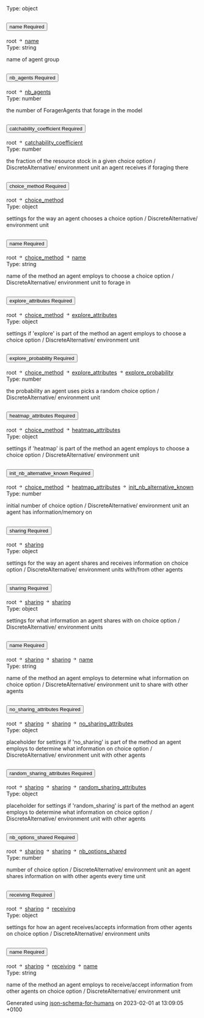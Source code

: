 <!DOCTYPE html><html lang=en> <head><link rel=stylesheet type=text/css href="https://fonts.googleapis.com/css?family=Overpass:300,400,600,800"><script src=https://code.jquery.com/jquery-3.4.1.min.js integrity="sha256-CSXorXvZcTkaix6Yvo6HppcZGetbYMGWSFlBw8HfCJo=" crossorigin=anonymous></script><link href=https://stackpath.bootstrapcdn.com/bootstrap/4.3.1/css/bootstrap.min.css rel=stylesheet integrity=sha384-ggOyR0iXCbMQv3Xipma34MD+dH/1fQ784/j6cY/iJTQUOhcWr7x9JvoRxT2MZw1T crossorigin=anonymous><script src=https://stackpath.bootstrapcdn.com/bootstrap/4.3.1/js/bootstrap.min.js integrity=sha384-JjSmVgyd0p3pXB1rRibZUAYoIIy6OrQ6VrjIEaFf/nJGzIxFDsf4x0xIM+B07jRM crossorigin=anonymous></script><link rel=stylesheet type=text/css href=schema_doc.css><script src=https://use.fontawesome.com/facf9fa52c.js></script><script src=schema_doc.min.js></script><meta charset=utf-8><title>Schema Docs</title></head> <body onload=anchorOnLoad(); id=root> <div class=breadcrumbs></div><span class="badge badge-dark value-type">Type: object</span><br> <div class=accordion id=accordionname> <div class=card> <div class=card-header id=headingname> <h2 class=mb-0> <button class="btn btn-link property-name-button" type=button data-toggle=collapse data-target=#name aria-expanded aria-controls=name onclick="setAnchor('#name')"><span class=property-name>name</span> <span class="badge badge-warning required-property">Required</span></button> </h2> </div> <div id=name class="collapse property-definition-div" aria-labelledby=headingname data-parent=#accordionname> <div class="card-body pl-5"> <div class=breadcrumbs>root <svg width=1em height=1em viewbox="0 0 16 16" class="bi bi-arrow-right-short" fill=currentColor xmlns=http://www.w3.org/2000/svg> <path fill-rule=evenodd d="M4 8a.5.5 0 0 1 .5-.5h5.793L8.146 5.354a.5.5 0 1 1 .708-.708l3 3a.5.5 0 0 1 0 .708l-3 3a.5.5 0 0 1-.708-.708L10.293 8.5H4.5A.5.5 0 0 1 4 8z"/> </svg> <a href=#name onclick="anchorLink('name')">name</a></div><span class="badge badge-dark value-type">Type: string</span><br> <span class=description><p>name of agent group</p> </span> </div> </div> </div> </div> <div class=accordion id=accordionnb_agents> <div class=card> <div class=card-header id=headingnb_agents> <h2 class=mb-0> <button class="btn btn-link property-name-button" type=button data-toggle=collapse data-target=#nb_agents aria-expanded aria-controls=nb_agents onclick="setAnchor('#nb_agents')"><span class=property-name>nb_agents</span> <span class="badge badge-warning required-property">Required</span></button> </h2> </div> <div id=nb_agents class="collapse property-definition-div" aria-labelledby=headingnb_agents data-parent=#accordionnb_agents> <div class="card-body pl-5"> <div class=breadcrumbs>root <svg width=1em height=1em viewbox="0 0 16 16" class="bi bi-arrow-right-short" fill=currentColor xmlns=http://www.w3.org/2000/svg> <path fill-rule=evenodd d="M4 8a.5.5 0 0 1 .5-.5h5.793L8.146 5.354a.5.5 0 1 1 .708-.708l3 3a.5.5 0 0 1 0 .708l-3 3a.5.5 0 0 1-.708-.708L10.293 8.5H4.5A.5.5 0 0 1 4 8z"/> </svg> <a href=#nb_agents onclick="anchorLink('nb_agents')">nb_agents</a></div><span class="badge badge-dark value-type">Type: number</span><br> <span class=description><p>the number of ForagerAgents that forage in the model</p> </span> </div> </div> </div> </div> <div class=accordion id=accordioncatchability_coefficient> <div class=card> <div class=card-header id=headingcatchability_coefficient> <h2 class=mb-0> <button class="btn btn-link property-name-button" type=button data-toggle=collapse data-target=#catchability_coefficient aria-expanded aria-controls=catchability_coefficient onclick="setAnchor('#catchability_coefficient')"><span class=property-name>catchability_coefficient</span> <span class="badge badge-warning required-property">Required</span></button> </h2> </div> <div id=catchability_coefficient class="collapse property-definition-div" aria-labelledby=headingcatchability_coefficient data-parent=#accordioncatchability_coefficient> <div class="card-body pl-5"> <div class=breadcrumbs>root <svg width=1em height=1em viewbox="0 0 16 16" class="bi bi-arrow-right-short" fill=currentColor xmlns=http://www.w3.org/2000/svg> <path fill-rule=evenodd d="M4 8a.5.5 0 0 1 .5-.5h5.793L8.146 5.354a.5.5 0 1 1 .708-.708l3 3a.5.5 0 0 1 0 .708l-3 3a.5.5 0 0 1-.708-.708L10.293 8.5H4.5A.5.5 0 0 1 4 8z"/> </svg> <a href=#catchability_coefficient onclick="anchorLink('catchability_coefficient')">catchability_coefficient</a></div><span class="badge badge-dark value-type">Type: number</span><br> <span class=description><p>the fraction of the resource stock in a given choice option / DiscreteAlternative/ environment unit an agent receives if foraging there</p> </span> </div> </div> </div> </div> <div class=accordion id=accordionchoice_method> <div class=card> <div class=card-header id=headingchoice_method> <h2 class=mb-0> <button class="btn btn-link property-name-button" type=button data-toggle=collapse data-target=#choice_method aria-expanded aria-controls=choice_method onclick="setAnchor('#choice_method')"><span class=property-name>choice_method</span> <span class="badge badge-warning required-property">Required</span></button> </h2> </div> <div id=choice_method class="collapse property-definition-div" aria-labelledby=headingchoice_method data-parent=#accordionchoice_method> <div class="card-body pl-5"> <div class=breadcrumbs>root <svg width=1em height=1em viewbox="0 0 16 16" class="bi bi-arrow-right-short" fill=currentColor xmlns=http://www.w3.org/2000/svg> <path fill-rule=evenodd d="M4 8a.5.5 0 0 1 .5-.5h5.793L8.146 5.354a.5.5 0 1 1 .708-.708l3 3a.5.5 0 0 1 0 .708l-3 3a.5.5 0 0 1-.708-.708L10.293 8.5H4.5A.5.5 0 0 1 4 8z"/> </svg> <a href=#choice_method onclick="anchorLink('choice_method')">choice_method</a></div><span class="badge badge-dark value-type">Type: object</span><br> <span class=description><p>settings for the way an agent chooses a choice option / DiscreteAlternative/ environment unit</p> </span> <div class=accordion id=accordionchoice_method_name> <div class=card> <div class=card-header id=headingchoice_method_name> <h2 class=mb-0> <button class="btn btn-link property-name-button" type=button data-toggle=collapse data-target=#choice_method_name aria-expanded aria-controls=choice_method_name onclick="setAnchor('#choice_method_name')"><span class=property-name>name</span> <span class="badge badge-warning required-property">Required</span></button> </h2> </div> <div id=choice_method_name class="collapse property-definition-div" aria-labelledby=headingchoice_method_name data-parent=#accordionchoice_method_name> <div class="card-body pl-5"> <div class=breadcrumbs>root <svg width=1em height=1em viewbox="0 0 16 16" class="bi bi-arrow-right-short" fill=currentColor xmlns=http://www.w3.org/2000/svg> <path fill-rule=evenodd d="M4 8a.5.5 0 0 1 .5-.5h5.793L8.146 5.354a.5.5 0 1 1 .708-.708l3 3a.5.5 0 0 1 0 .708l-3 3a.5.5 0 0 1-.708-.708L10.293 8.5H4.5A.5.5 0 0 1 4 8z"/> </svg> <a href=#choice_method onclick="anchorLink('choice_method')">choice_method</a> <svg width=1em height=1em viewbox="0 0 16 16" class="bi bi-arrow-right-short" fill=currentColor xmlns=http://www.w3.org/2000/svg> <path fill-rule=evenodd d="M4 8a.5.5 0 0 1 .5-.5h5.793L8.146 5.354a.5.5 0 1 1 .708-.708l3 3a.5.5 0 0 1 0 .708l-3 3a.5.5 0 0 1-.708-.708L10.293 8.5H4.5A.5.5 0 0 1 4 8z"/> </svg> <a href=#choice_method_name onclick="anchorLink('choice_method_name')">name</a></div><span class="badge badge-dark value-type">Type: string</span><br> <span class=description><p>name of the method an agent employs to choose a choice option / DiscreteAlternative/ environment unit to forage in</p> </span> </div> </div> </div> </div> <div class=accordion id=accordionchoice_method_explore_attributes> <div class=card> <div class=card-header id=headingchoice_method_explore_attributes> <h2 class=mb-0> <button class="btn btn-link property-name-button" type=button data-toggle=collapse data-target=#choice_method_explore_attributes aria-expanded aria-controls=choice_method_explore_attributes onclick="setAnchor('#choice_method_explore_attributes')"><span class=property-name>explore_attributes</span> <span class="badge badge-warning required-property">Required</span></button> </h2> </div> <div id=choice_method_explore_attributes class="collapse property-definition-div" aria-labelledby=headingchoice_method_explore_attributes data-parent=#accordionchoice_method_explore_attributes> <div class="card-body pl-5"> <div class=breadcrumbs>root <svg width=1em height=1em viewbox="0 0 16 16" class="bi bi-arrow-right-short" fill=currentColor xmlns=http://www.w3.org/2000/svg> <path fill-rule=evenodd d="M4 8a.5.5 0 0 1 .5-.5h5.793L8.146 5.354a.5.5 0 1 1 .708-.708l3 3a.5.5 0 0 1 0 .708l-3 3a.5.5 0 0 1-.708-.708L10.293 8.5H4.5A.5.5 0 0 1 4 8z"/> </svg> <a href=#choice_method onclick="anchorLink('choice_method')">choice_method</a> <svg width=1em height=1em viewbox="0 0 16 16" class="bi bi-arrow-right-short" fill=currentColor xmlns=http://www.w3.org/2000/svg> <path fill-rule=evenodd d="M4 8a.5.5 0 0 1 .5-.5h5.793L8.146 5.354a.5.5 0 1 1 .708-.708l3 3a.5.5 0 0 1 0 .708l-3 3a.5.5 0 0 1-.708-.708L10.293 8.5H4.5A.5.5 0 0 1 4 8z"/> </svg> <a href=#choice_method_explore_attributes onclick="anchorLink('choice_method_explore_attributes')">explore_attributes</a></div><span class="badge badge-dark value-type">Type: object</span><br> <span class=description><p>settings if 'explore' is part of the method an agent employs to choose a choice option / DiscreteAlternative/ environment unit</p> </span> <div class=accordion id=accordionchoice_method_explore_attributes_explore_probability> <div class=card> <div class=card-header id=headingchoice_method_explore_attributes_explore_probability> <h2 class=mb-0> <button class="btn btn-link property-name-button" type=button data-toggle=collapse data-target=#choice_method_explore_attributes_explore_probability aria-expanded aria-controls=choice_method_explore_attributes_explore_probability onclick="setAnchor('#choice_method_explore_attributes_explore_probability')"><span class=property-name>explore_probability</span> <span class="badge badge-warning required-property">Required</span></button> </h2> </div> <div id=choice_method_explore_attributes_explore_probability class="collapse property-definition-div" aria-labelledby=headingchoice_method_explore_attributes_explore_probability data-parent=#accordionchoice_method_explore_attributes_explore_probability> <div class="card-body pl-5"> <div class=breadcrumbs>root <svg width=1em height=1em viewbox="0 0 16 16" class="bi bi-arrow-right-short" fill=currentColor xmlns=http://www.w3.org/2000/svg> <path fill-rule=evenodd d="M4 8a.5.5 0 0 1 .5-.5h5.793L8.146 5.354a.5.5 0 1 1 .708-.708l3 3a.5.5 0 0 1 0 .708l-3 3a.5.5 0 0 1-.708-.708L10.293 8.5H4.5A.5.5 0 0 1 4 8z"/> </svg> <a href=#choice_method onclick="anchorLink('choice_method')">choice_method</a> <svg width=1em height=1em viewbox="0 0 16 16" class="bi bi-arrow-right-short" fill=currentColor xmlns=http://www.w3.org/2000/svg> <path fill-rule=evenodd d="M4 8a.5.5 0 0 1 .5-.5h5.793L8.146 5.354a.5.5 0 1 1 .708-.708l3 3a.5.5 0 0 1 0 .708l-3 3a.5.5 0 0 1-.708-.708L10.293 8.5H4.5A.5.5 0 0 1 4 8z"/> </svg> <a href=#choice_method_explore_attributes onclick="anchorLink('choice_method_explore_attributes')">explore_attributes</a> <svg width=1em height=1em viewbox="0 0 16 16" class="bi bi-arrow-right-short" fill=currentColor xmlns=http://www.w3.org/2000/svg> <path fill-rule=evenodd d="M4 8a.5.5 0 0 1 .5-.5h5.793L8.146 5.354a.5.5 0 1 1 .708-.708l3 3a.5.5 0 0 1 0 .708l-3 3a.5.5 0 0 1-.708-.708L10.293 8.5H4.5A.5.5 0 0 1 4 8z"/> </svg> <a href=#choice_method_explore_attributes_explore_probability onclick="anchorLink('choice_method_explore_attributes_explore_probability')">explore_probability</a></div><span class="badge badge-dark value-type">Type: number</span><br> <span class=description><p>the probability an agent uses picks a random choice option / DiscreteAlternative/ environment unit</p> </span> </div> </div> </div> </div> </div> </div> </div> </div> <div class=accordion id=accordionchoice_method_heatmap_attributes> <div class=card> <div class=card-header id=headingchoice_method_heatmap_attributes> <h2 class=mb-0> <button class="btn btn-link property-name-button" type=button data-toggle=collapse data-target=#choice_method_heatmap_attributes aria-expanded aria-controls=choice_method_heatmap_attributes onclick="setAnchor('#choice_method_heatmap_attributes')"><span class=property-name>heatmap_attributes</span> <span class="badge badge-warning required-property">Required</span></button> </h2> </div> <div id=choice_method_heatmap_attributes class="collapse property-definition-div" aria-labelledby=headingchoice_method_heatmap_attributes data-parent=#accordionchoice_method_heatmap_attributes> <div class="card-body pl-5"> <div class=breadcrumbs>root <svg width=1em height=1em viewbox="0 0 16 16" class="bi bi-arrow-right-short" fill=currentColor xmlns=http://www.w3.org/2000/svg> <path fill-rule=evenodd d="M4 8a.5.5 0 0 1 .5-.5h5.793L8.146 5.354a.5.5 0 1 1 .708-.708l3 3a.5.5 0 0 1 0 .708l-3 3a.5.5 0 0 1-.708-.708L10.293 8.5H4.5A.5.5 0 0 1 4 8z"/> </svg> <a href=#choice_method onclick="anchorLink('choice_method')">choice_method</a> <svg width=1em height=1em viewbox="0 0 16 16" class="bi bi-arrow-right-short" fill=currentColor xmlns=http://www.w3.org/2000/svg> <path fill-rule=evenodd d="M4 8a.5.5 0 0 1 .5-.5h5.793L8.146 5.354a.5.5 0 1 1 .708-.708l3 3a.5.5 0 0 1 0 .708l-3 3a.5.5 0 0 1-.708-.708L10.293 8.5H4.5A.5.5 0 0 1 4 8z"/> </svg> <a href=#choice_method_heatmap_attributes onclick="anchorLink('choice_method_heatmap_attributes')">heatmap_attributes</a></div><span class="badge badge-dark value-type">Type: object</span><br> <span class=description><p>settings if 'heatmap' is part of the method an agent employs to choose a choice option / DiscreteAlternative/ environment unit</p> </span> <div class=accordion id=accordionchoice_method_heatmap_attributes_init_nb_alternative_known> <div class=card> <div class=card-header id=headingchoice_method_heatmap_attributes_init_nb_alternative_known> <h2 class=mb-0> <button class="btn btn-link property-name-button" type=button data-toggle=collapse data-target=#choice_method_heatmap_attributes_init_nb_alternative_known aria-expanded aria-controls=choice_method_heatmap_attributes_init_nb_alternative_known onclick="setAnchor('#choice_method_heatmap_attributes_init_nb_alternative_known')"><span class=property-name>init_nb_alternative_known</span> <span class="badge badge-warning required-property">Required</span></button> </h2> </div> <div id=choice_method_heatmap_attributes_init_nb_alternative_known class="collapse property-definition-div" aria-labelledby=headingchoice_method_heatmap_attributes_init_nb_alternative_known data-parent=#accordionchoice_method_heatmap_attributes_init_nb_alternative_known> <div class="card-body pl-5"> <div class=breadcrumbs>root <svg width=1em height=1em viewbox="0 0 16 16" class="bi bi-arrow-right-short" fill=currentColor xmlns=http://www.w3.org/2000/svg> <path fill-rule=evenodd d="M4 8a.5.5 0 0 1 .5-.5h5.793L8.146 5.354a.5.5 0 1 1 .708-.708l3 3a.5.5 0 0 1 0 .708l-3 3a.5.5 0 0 1-.708-.708L10.293 8.5H4.5A.5.5 0 0 1 4 8z"/> </svg> <a href=#choice_method onclick="anchorLink('choice_method')">choice_method</a> <svg width=1em height=1em viewbox="0 0 16 16" class="bi bi-arrow-right-short" fill=currentColor xmlns=http://www.w3.org/2000/svg> <path fill-rule=evenodd d="M4 8a.5.5 0 0 1 .5-.5h5.793L8.146 5.354a.5.5 0 1 1 .708-.708l3 3a.5.5 0 0 1 0 .708l-3 3a.5.5 0 0 1-.708-.708L10.293 8.5H4.5A.5.5 0 0 1 4 8z"/> </svg> <a href=#choice_method_heatmap_attributes onclick="anchorLink('choice_method_heatmap_attributes')">heatmap_attributes</a> <svg width=1em height=1em viewbox="0 0 16 16" class="bi bi-arrow-right-short" fill=currentColor xmlns=http://www.w3.org/2000/svg> <path fill-rule=evenodd d="M4 8a.5.5 0 0 1 .5-.5h5.793L8.146 5.354a.5.5 0 1 1 .708-.708l3 3a.5.5 0 0 1 0 .708l-3 3a.5.5 0 0 1-.708-.708L10.293 8.5H4.5A.5.5 0 0 1 4 8z"/> </svg> <a href=#choice_method_heatmap_attributes_init_nb_alternative_known onclick="anchorLink('choice_method_heatmap_attributes_init_nb_alternative_known')">init_nb_alternative_known</a></div><span class="badge badge-dark value-type">Type: number</span><br> <span class=description><p>initial number of choice option / DiscreteAlternative/ environment unit an agent has information/memory on</p> </span> </div> </div> </div> </div> </div> </div> </div> </div> </div> </div> </div> </div> <div class=accordion id=accordionsharing> <div class=card> <div class=card-header id=headingsharing> <h2 class=mb-0> <button class="btn btn-link property-name-button" type=button data-toggle=collapse data-target=#sharing aria-expanded aria-controls=sharing onclick="setAnchor('#sharing')"><span class=property-name>sharing</span> <span class="badge badge-warning required-property">Required</span></button> </h2> </div> <div id=sharing class="collapse property-definition-div" aria-labelledby=headingsharing data-parent=#accordionsharing> <div class="card-body pl-5"> <div class=breadcrumbs>root <svg width=1em height=1em viewbox="0 0 16 16" class="bi bi-arrow-right-short" fill=currentColor xmlns=http://www.w3.org/2000/svg> <path fill-rule=evenodd d="M4 8a.5.5 0 0 1 .5-.5h5.793L8.146 5.354a.5.5 0 1 1 .708-.708l3 3a.5.5 0 0 1 0 .708l-3 3a.5.5 0 0 1-.708-.708L10.293 8.5H4.5A.5.5 0 0 1 4 8z"/> </svg> <a href=#sharing onclick="anchorLink('sharing')">sharing</a></div><span class="badge badge-dark value-type">Type: object</span><br> <span class=description><p>settings for the way an agent shares and receives information on choice option / DiscreteAlternative/ environment units with/from other agents</p> </span> <div class=accordion id=accordionsharing_sharing> <div class=card> <div class=card-header id=headingsharing_sharing> <h2 class=mb-0> <button class="btn btn-link property-name-button" type=button data-toggle=collapse data-target=#sharing_sharing aria-expanded aria-controls=sharing_sharing onclick="setAnchor('#sharing_sharing')"><span class=property-name>sharing</span> <span class="badge badge-warning required-property">Required</span></button> </h2> </div> <div id=sharing_sharing class="collapse property-definition-div" aria-labelledby=headingsharing_sharing data-parent=#accordionsharing_sharing> <div class="card-body pl-5"> <div class=breadcrumbs>root <svg width=1em height=1em viewbox="0 0 16 16" class="bi bi-arrow-right-short" fill=currentColor xmlns=http://www.w3.org/2000/svg> <path fill-rule=evenodd d="M4 8a.5.5 0 0 1 .5-.5h5.793L8.146 5.354a.5.5 0 1 1 .708-.708l3 3a.5.5 0 0 1 0 .708l-3 3a.5.5 0 0 1-.708-.708L10.293 8.5H4.5A.5.5 0 0 1 4 8z"/> </svg> <a href=#sharing onclick="anchorLink('sharing')">sharing</a> <svg width=1em height=1em viewbox="0 0 16 16" class="bi bi-arrow-right-short" fill=currentColor xmlns=http://www.w3.org/2000/svg> <path fill-rule=evenodd d="M4 8a.5.5 0 0 1 .5-.5h5.793L8.146 5.354a.5.5 0 1 1 .708-.708l3 3a.5.5 0 0 1 0 .708l-3 3a.5.5 0 0 1-.708-.708L10.293 8.5H4.5A.5.5 0 0 1 4 8z"/> </svg> <a href=#sharing_sharing onclick="anchorLink('sharing_sharing')">sharing</a></div><span class="badge badge-dark value-type">Type: object</span><br> <span class=description><p>settings for what information an agent shares with on choice option / DiscreteAlternative/ environment units</p> </span> <div class=accordion id=accordionsharing_sharing_name> <div class=card> <div class=card-header id=headingsharing_sharing_name> <h2 class=mb-0> <button class="btn btn-link property-name-button" type=button data-toggle=collapse data-target=#sharing_sharing_name aria-expanded aria-controls=sharing_sharing_name onclick="setAnchor('#sharing_sharing_name')"><span class=property-name>name</span> <span class="badge badge-warning required-property">Required</span></button> </h2> </div> <div id=sharing_sharing_name class="collapse property-definition-div" aria-labelledby=headingsharing_sharing_name data-parent=#accordionsharing_sharing_name> <div class="card-body pl-5"> <div class=breadcrumbs>root <svg width=1em height=1em viewbox="0 0 16 16" class="bi bi-arrow-right-short" fill=currentColor xmlns=http://www.w3.org/2000/svg> <path fill-rule=evenodd d="M4 8a.5.5 0 0 1 .5-.5h5.793L8.146 5.354a.5.5 0 1 1 .708-.708l3 3a.5.5 0 0 1 0 .708l-3 3a.5.5 0 0 1-.708-.708L10.293 8.5H4.5A.5.5 0 0 1 4 8z"/> </svg> <a href=#sharing onclick="anchorLink('sharing')">sharing</a> <svg width=1em height=1em viewbox="0 0 16 16" class="bi bi-arrow-right-short" fill=currentColor xmlns=http://www.w3.org/2000/svg> <path fill-rule=evenodd d="M4 8a.5.5 0 0 1 .5-.5h5.793L8.146 5.354a.5.5 0 1 1 .708-.708l3 3a.5.5 0 0 1 0 .708l-3 3a.5.5 0 0 1-.708-.708L10.293 8.5H4.5A.5.5 0 0 1 4 8z"/> </svg> <a href=#sharing_sharing onclick="anchorLink('sharing_sharing')">sharing</a> <svg width=1em height=1em viewbox="0 0 16 16" class="bi bi-arrow-right-short" fill=currentColor xmlns=http://www.w3.org/2000/svg> <path fill-rule=evenodd d="M4 8a.5.5 0 0 1 .5-.5h5.793L8.146 5.354a.5.5 0 1 1 .708-.708l3 3a.5.5 0 0 1 0 .708l-3 3a.5.5 0 0 1-.708-.708L10.293 8.5H4.5A.5.5 0 0 1 4 8z"/> </svg> <a href=#sharing_sharing_name onclick="anchorLink('sharing_sharing_name')">name</a></div><span class="badge badge-dark value-type">Type: string</span><br> <span class=description><p>name of the method an agent employs to determine what information on choice option / DiscreteAlternative/ environment unit to share with other agents</p> </span> </div> </div> </div> </div> <div class=accordion id=accordionsharing_sharing_no_sharing_attributes> <div class=card> <div class=card-header id=headingsharing_sharing_no_sharing_attributes> <h2 class=mb-0> <button class="btn btn-link property-name-button" type=button data-toggle=collapse data-target=#sharing_sharing_no_sharing_attributes aria-expanded aria-controls=sharing_sharing_no_sharing_attributes onclick="setAnchor('#sharing_sharing_no_sharing_attributes')"><span class=property-name>no_sharing_attributes</span> <span class="badge badge-warning required-property">Required</span></button> </h2> </div> <div id=sharing_sharing_no_sharing_attributes class="collapse property-definition-div" aria-labelledby=headingsharing_sharing_no_sharing_attributes data-parent=#accordionsharing_sharing_no_sharing_attributes> <div class="card-body pl-5"> <div class=breadcrumbs>root <svg width=1em height=1em viewbox="0 0 16 16" class="bi bi-arrow-right-short" fill=currentColor xmlns=http://www.w3.org/2000/svg> <path fill-rule=evenodd d="M4 8a.5.5 0 0 1 .5-.5h5.793L8.146 5.354a.5.5 0 1 1 .708-.708l3 3a.5.5 0 0 1 0 .708l-3 3a.5.5 0 0 1-.708-.708L10.293 8.5H4.5A.5.5 0 0 1 4 8z"/> </svg> <a href=#sharing onclick="anchorLink('sharing')">sharing</a> <svg width=1em height=1em viewbox="0 0 16 16" class="bi bi-arrow-right-short" fill=currentColor xmlns=http://www.w3.org/2000/svg> <path fill-rule=evenodd d="M4 8a.5.5 0 0 1 .5-.5h5.793L8.146 5.354a.5.5 0 1 1 .708-.708l3 3a.5.5 0 0 1 0 .708l-3 3a.5.5 0 0 1-.708-.708L10.293 8.5H4.5A.5.5 0 0 1 4 8z"/> </svg> <a href=#sharing_sharing onclick="anchorLink('sharing_sharing')">sharing</a> <svg width=1em height=1em viewbox="0 0 16 16" class="bi bi-arrow-right-short" fill=currentColor xmlns=http://www.w3.org/2000/svg> <path fill-rule=evenodd d="M4 8a.5.5 0 0 1 .5-.5h5.793L8.146 5.354a.5.5 0 1 1 .708-.708l3 3a.5.5 0 0 1 0 .708l-3 3a.5.5 0 0 1-.708-.708L10.293 8.5H4.5A.5.5 0 0 1 4 8z"/> </svg> <a href=#sharing_sharing_no_sharing_attributes onclick="anchorLink('sharing_sharing_no_sharing_attributes')">no_sharing_attributes</a></div><span class="badge badge-dark value-type">Type: object</span><br> <span class=description><p>placeholder for settings if 'no_sharing' is part of the method an agent employs to determine what information on choice option / DiscreteAlternative/ environment unit with other agents</p> </span> </div> </div> </div> </div> <div class=accordion id=accordionsharing_sharing_random_sharing_attributes> <div class=card> <div class=card-header id=headingsharing_sharing_random_sharing_attributes> <h2 class=mb-0> <button class="btn btn-link property-name-button" type=button data-toggle=collapse data-target=#sharing_sharing_random_sharing_attributes aria-expanded aria-controls=sharing_sharing_random_sharing_attributes onclick="setAnchor('#sharing_sharing_random_sharing_attributes')"><span class=property-name>random_sharing_attributes</span> <span class="badge badge-warning required-property">Required</span></button> </h2> </div> <div id=sharing_sharing_random_sharing_attributes class="collapse property-definition-div" aria-labelledby=headingsharing_sharing_random_sharing_attributes data-parent=#accordionsharing_sharing_random_sharing_attributes> <div class="card-body pl-5"> <div class=breadcrumbs>root <svg width=1em height=1em viewbox="0 0 16 16" class="bi bi-arrow-right-short" fill=currentColor xmlns=http://www.w3.org/2000/svg> <path fill-rule=evenodd d="M4 8a.5.5 0 0 1 .5-.5h5.793L8.146 5.354a.5.5 0 1 1 .708-.708l3 3a.5.5 0 0 1 0 .708l-3 3a.5.5 0 0 1-.708-.708L10.293 8.5H4.5A.5.5 0 0 1 4 8z"/> </svg> <a href=#sharing onclick="anchorLink('sharing')">sharing</a> <svg width=1em height=1em viewbox="0 0 16 16" class="bi bi-arrow-right-short" fill=currentColor xmlns=http://www.w3.org/2000/svg> <path fill-rule=evenodd d="M4 8a.5.5 0 0 1 .5-.5h5.793L8.146 5.354a.5.5 0 1 1 .708-.708l3 3a.5.5 0 0 1 0 .708l-3 3a.5.5 0 0 1-.708-.708L10.293 8.5H4.5A.5.5 0 0 1 4 8z"/> </svg> <a href=#sharing_sharing onclick="anchorLink('sharing_sharing')">sharing</a> <svg width=1em height=1em viewbox="0 0 16 16" class="bi bi-arrow-right-short" fill=currentColor xmlns=http://www.w3.org/2000/svg> <path fill-rule=evenodd d="M4 8a.5.5 0 0 1 .5-.5h5.793L8.146 5.354a.5.5 0 1 1 .708-.708l3 3a.5.5 0 0 1 0 .708l-3 3a.5.5 0 0 1-.708-.708L10.293 8.5H4.5A.5.5 0 0 1 4 8z"/> </svg> <a href=#sharing_sharing_random_sharing_attributes onclick="anchorLink('sharing_sharing_random_sharing_attributes')">random_sharing_attributes</a></div><span class="badge badge-dark value-type">Type: object</span><br> <span class=description><p>placeholder for settings if 'random_sharing' is part of the method an agent employs to determine what information on choice option / DiscreteAlternative/ environment unit with other agents</p> </span> </div> </div> </div> </div> <div class=accordion id=accordionsharing_sharing_nb_options_shared> <div class=card> <div class=card-header id=headingsharing_sharing_nb_options_shared> <h2 class=mb-0> <button class="btn btn-link property-name-button" type=button data-toggle=collapse data-target=#sharing_sharing_nb_options_shared aria-expanded aria-controls=sharing_sharing_nb_options_shared onclick="setAnchor('#sharing_sharing_nb_options_shared')"><span class=property-name>nb_options_shared</span> <span class="badge badge-warning required-property">Required</span></button> </h2> </div> <div id=sharing_sharing_nb_options_shared class="collapse property-definition-div" aria-labelledby=headingsharing_sharing_nb_options_shared data-parent=#accordionsharing_sharing_nb_options_shared> <div class="card-body pl-5"> <div class=breadcrumbs>root <svg width=1em height=1em viewbox="0 0 16 16" class="bi bi-arrow-right-short" fill=currentColor xmlns=http://www.w3.org/2000/svg> <path fill-rule=evenodd d="M4 8a.5.5 0 0 1 .5-.5h5.793L8.146 5.354a.5.5 0 1 1 .708-.708l3 3a.5.5 0 0 1 0 .708l-3 3a.5.5 0 0 1-.708-.708L10.293 8.5H4.5A.5.5 0 0 1 4 8z"/> </svg> <a href=#sharing onclick="anchorLink('sharing')">sharing</a> <svg width=1em height=1em viewbox="0 0 16 16" class="bi bi-arrow-right-short" fill=currentColor xmlns=http://www.w3.org/2000/svg> <path fill-rule=evenodd d="M4 8a.5.5 0 0 1 .5-.5h5.793L8.146 5.354a.5.5 0 1 1 .708-.708l3 3a.5.5 0 0 1 0 .708l-3 3a.5.5 0 0 1-.708-.708L10.293 8.5H4.5A.5.5 0 0 1 4 8z"/> </svg> <a href=#sharing_sharing onclick="anchorLink('sharing_sharing')">sharing</a> <svg width=1em height=1em viewbox="0 0 16 16" class="bi bi-arrow-right-short" fill=currentColor xmlns=http://www.w3.org/2000/svg> <path fill-rule=evenodd d="M4 8a.5.5 0 0 1 .5-.5h5.793L8.146 5.354a.5.5 0 1 1 .708-.708l3 3a.5.5 0 0 1 0 .708l-3 3a.5.5 0 0 1-.708-.708L10.293 8.5H4.5A.5.5 0 0 1 4 8z"/> </svg> <a href=#sharing_sharing_nb_options_shared onclick="anchorLink('sharing_sharing_nb_options_shared')">nb_options_shared</a></div><span class="badge badge-dark value-type">Type: number</span><br> <span class=description><p>number of choice option / DiscreteAlternative/ environment unit an agent shares information on with other agents every time unit</p> </span> </div> </div> </div> </div> </div> </div> </div> </div> <div class=accordion id=accordionsharing_receiving> <div class=card> <div class=card-header id=headingsharing_receiving> <h2 class=mb-0> <button class="btn btn-link property-name-button" type=button data-toggle=collapse data-target=#sharing_receiving aria-expanded aria-controls=sharing_receiving onclick="setAnchor('#sharing_receiving')"><span class=property-name>receiving</span> <span class="badge badge-warning required-property">Required</span></button> </h2> </div> <div id=sharing_receiving class="collapse property-definition-div" aria-labelledby=headingsharing_receiving data-parent=#accordionsharing_receiving> <div class="card-body pl-5"> <div class=breadcrumbs>root <svg width=1em height=1em viewbox="0 0 16 16" class="bi bi-arrow-right-short" fill=currentColor xmlns=http://www.w3.org/2000/svg> <path fill-rule=evenodd d="M4 8a.5.5 0 0 1 .5-.5h5.793L8.146 5.354a.5.5 0 1 1 .708-.708l3 3a.5.5 0 0 1 0 .708l-3 3a.5.5 0 0 1-.708-.708L10.293 8.5H4.5A.5.5 0 0 1 4 8z"/> </svg> <a href=#sharing onclick="anchorLink('sharing')">sharing</a> <svg width=1em height=1em viewbox="0 0 16 16" class="bi bi-arrow-right-short" fill=currentColor xmlns=http://www.w3.org/2000/svg> <path fill-rule=evenodd d="M4 8a.5.5 0 0 1 .5-.5h5.793L8.146 5.354a.5.5 0 1 1 .708-.708l3 3a.5.5 0 0 1 0 .708l-3 3a.5.5 0 0 1-.708-.708L10.293 8.5H4.5A.5.5 0 0 1 4 8z"/> </svg> <a href=#sharing_receiving onclick="anchorLink('sharing_receiving')">receiving</a></div><span class="badge badge-dark value-type">Type: object</span><br> <span class=description><p>settings for how an agent receives/accepts information from other agents on choice option / DiscreteAlternative/ environment units</p> </span> <div class=accordion id=accordionsharing_receiving_name> <div class=card> <div class=card-header id=headingsharing_receiving_name> <h2 class=mb-0> <button class="btn btn-link property-name-button" type=button data-toggle=collapse data-target=#sharing_receiving_name aria-expanded aria-controls=sharing_receiving_name onclick="setAnchor('#sharing_receiving_name')"><span class=property-name>name</span> <span class="badge badge-warning required-property">Required</span></button> </h2> </div> <div id=sharing_receiving_name class="collapse property-definition-div" aria-labelledby=headingsharing_receiving_name data-parent=#accordionsharing_receiving_name> <div class="card-body pl-5"> <div class=breadcrumbs>root <svg width=1em height=1em viewbox="0 0 16 16" class="bi bi-arrow-right-short" fill=currentColor xmlns=http://www.w3.org/2000/svg> <path fill-rule=evenodd d="M4 8a.5.5 0 0 1 .5-.5h5.793L8.146 5.354a.5.5 0 1 1 .708-.708l3 3a.5.5 0 0 1 0 .708l-3 3a.5.5 0 0 1-.708-.708L10.293 8.5H4.5A.5.5 0 0 1 4 8z"/> </svg> <a href=#sharing onclick="anchorLink('sharing')">sharing</a> <svg width=1em height=1em viewbox="0 0 16 16" class="bi bi-arrow-right-short" fill=currentColor xmlns=http://www.w3.org/2000/svg> <path fill-rule=evenodd d="M4 8a.5.5 0 0 1 .5-.5h5.793L8.146 5.354a.5.5 0 1 1 .708-.708l3 3a.5.5 0 0 1 0 .708l-3 3a.5.5 0 0 1-.708-.708L10.293 8.5H4.5A.5.5 0 0 1 4 8z"/> </svg> <a href=#sharing_receiving onclick="anchorLink('sharing_receiving')">receiving</a> <svg width=1em height=1em viewbox="0 0 16 16" class="bi bi-arrow-right-short" fill=currentColor xmlns=http://www.w3.org/2000/svg> <path fill-rule=evenodd d="M4 8a.5.5 0 0 1 .5-.5h5.793L8.146 5.354a.5.5 0 1 1 .708-.708l3 3a.5.5 0 0 1 0 .708l-3 3a.5.5 0 0 1-.708-.708L10.293 8.5H4.5A.5.5 0 0 1 4 8z"/> </svg> <a href=#sharing_receiving_name onclick="anchorLink('sharing_receiving_name')">name</a></div><span class="badge badge-dark value-type">Type: string</span><br> <span class=description><p>name of the method an agent employs to receive/accept information from other agents on choice option / DiscreteAlternative/ environment unit</p> </span> </div> </div> </div> </div> </div> </div> </div> </div> </div> </div> </div> </div> <footer> <p class=generated-by-footer>Generated using <a href=https://github.com/coveooss/json-schema-for-humans>json-schema-for-humans</a> on 2023-02-01 at 13:09:05 +0100</p> </footer></body> </html>